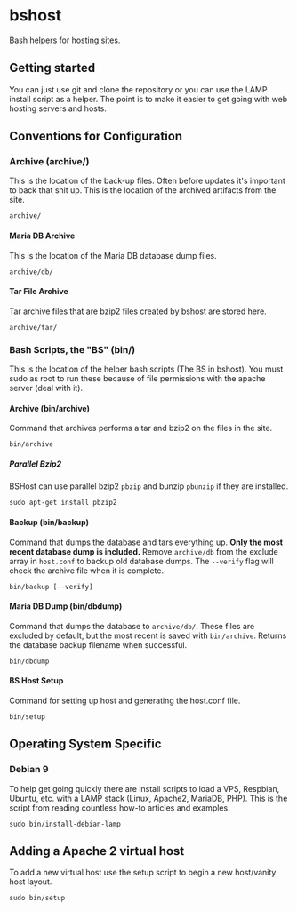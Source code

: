 # bshost

Bash helpers for hosting sites.

## Getting started

You can just use git and clone the repository or you can use the LAMP install script as a helper.
The point is to make it easier to get going with web hosting servers and hosts.

## Conventions for Configuration

### Archive (archive/)

This is the location of the back-up files. Often before updates it's important to back that shit up.
This is the location of the archived artifacts from the site.

```
archive/
```

#### Maria DB Archive

This is the location of the Maria DB database dump files.

```
archive/db/
```

#### Tar File Archive

Tar archive files that are bzip2 files created by bshost are stored here.

```
archive/tar/
```

### Bash Scripts, the "BS" (bin/)

This is the location of the helper bash scripts (The BS in bshost).
You must sudo as root to run these because of file permissions with the apache server (deal with it).

#### Archive (bin/archive)

Command that archives performs a tar and bzip2 on the files in the site.

```
bin/archive
```

##### Parallel Bzip2

BSHost can use parallel bzip2 `pbzip` and bunzip `pbunzip` if they are installed.

```
sudo apt-get install pbzip2
```

#### Backup (bin/backup) 

Command that dumps the database and tars everything up. 
**Only the most recent database dump is included.**
Remove `archive/db` from the exclude array in `host.conf` to backup old database dumps.
The `--verify` flag will check the archive file when it is complete.

```
bin/backup [--verify]
```

#### Maria DB Dump (bin/dbdump)

Command that dumps the database to `archive/db/`.
These files are excluded by default, but the most recent is saved with `bin/archive`.
Returns the database backup filename when successful. 

```
bin/dbdump
```

#### BS Host Setup

Command for setting up host and generating the host.conf file.

```
bin/setup
```

## Operating System Specific

### Debian 9

To help get going quickly there are install scripts to load a VPS, Respbian, Ubuntu, etc. with a LAMP stack (Linux, Apache2, MariaDB, PHP).
This is the script from reading countless how-to articles and examples.

```
sudo bin/install-debian-lamp
```

## Adding a Apache 2 virtual host 

To add a new virtual host use the setup script to begin a new host/vanity host layout.

```
sudo bin/setup 
```
